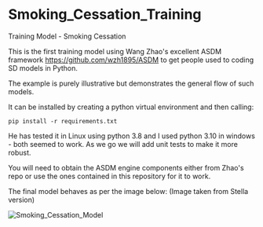# Smoking_Cessation_Training
Training Model - Smoking Cessation

This is the first training model using Wang Zhao's excellent ASDM framework https://github.com/wzh1895/ASDM to get people used to coding SD models in Python.

The example is purely illustrative but demonstrates the general flow of such models. 

It can be installed by creating a python virtual environment and then calling:

`pip install -r requirements.txt`

He has tested it in Linux using python 3.8 and I used python 3.10 in windows - both seemed to work. As we go we will add unit tests to make it more robust.

You will need to obtain the ASDM engine components either from Zhao's repo or use the ones contained in this repository for it to work. 

The final model behaves as per the image below: (Image taken from Stella version)

![Smoking_Cessation_Model](https://github.com/ReallyUsefulModels/Smoking_Cessation_Training/blob/main/Smoking_Cessation_Model.PNG)
